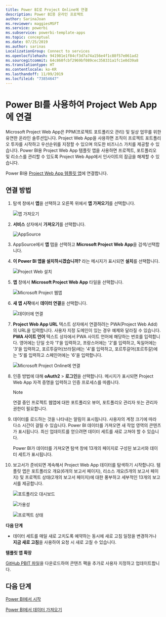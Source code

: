 ```yaml
---
title: Power BI로 Project Online에 연결
description: Power BI용 온라인 프로젝트
author: SarinaJoan
ms.reviewer: maggiesMSFT
ms.service: powerbi
ms.subservice: powerbi-template-apps
ms.topic: conceptual
ms.date: 07/25/2019
ms.author: sarinas
LocalizationGroup: Connect to services
ms.openlocfilehash: 941981e1f84cf3d7a74a156e4f1c88f57e061ad2
ms.sourcegitcommit: 64c860fcbf2969bf089cec358331a1fc1e0d39a8
ms.translationtype: HT
ms.contentlocale: ko-KR
ms.lasthandoff: 11/09/2019
ms.locfileid: "73854647"
---
```

# <a name="connect-to-project-web-app-with-power-bi"></a>Power BI를 사용하여 Project Web App에 연결
Microsoft Project Web App은 PPM(프로젝트 포트폴리오 관리) 및 일상 업무를 위한 유연한 온라인 솔루션입니다. Project Web App을 사용하면 조직이 프로젝트 포트폴리오 투자를 시작하고 우선순위를 지정할 수 있으며 의도한 비즈니스 가치를 제공할 수 있습니다. Power BI용 Project Web App 템플릿 앱을 사용하면 프로젝트, 포트폴리오 및 리소스를 관리할 수 있도록 Project Web App에서 인사이트의 잠금을 해제할 수 있습니다.

Power BI용 [Project Web App 템플릿 앱](https://appsource.microsoft.com/product/power-bi/pbi_msprojectonline.pbi-microsoftprojectwebapp)에 연결합니다.

## <a name="how-to-connect"></a>연결 방법

1. 탐색 창에서 **앱**을 선택하고 오른쪽 위에서 **앱 가져오기**를 선택합니다.

    ![앱 가져오기](media/service-connect-to-project-online/GetApps.png)

2. **서비스** 상자에서 **가져오기**를 선택합니다.
   
   ![AppSource](media/service-connect-to-project-online/AppSource.png)
3. AppSource에서 **앱** 탭을 선택하고 **Microsoft Project Web App**을 검색/선택합니다.
   
4. **이 Power BI 앱을 설치하시겠습니까?** 라는 메시지가 표시되면 **설치**를 선택합니다. 

   ![Project Web 설치](media/service-connect-to-project-online/ProjectTile.png)
5. **앱** 창에서 **Microsoft Project Web App** 타일을 선택합니다. 
   
   ![Microsoft Project 웹앱](media/service-connect-to-project-online/getstarted.png)
6. **새 앱 시작**에서 **데이터 연결**을 선택합니다.
   
   ![데이터에 연결](media/service-connect-to-project-online/mproject.png)
7. **Project Web App URL** 텍스트 상자에서 연결하려는 PWA(Project Web Add)의 URL을 입력합니다.  사용자 지정 도메인이 있는 경우 예제와 달라질 수 있습니다. **PWA 사이트 언어** 텍스트 상자에서 PWA 사이트 언어에 해당하는 번호를 입력합니다. 영어에는 단일 숫자 '1'을 입력하고, 프랑스어에는 '2'를 입력하고, 독일어에는 '3'을 입력하고, 포르투갈어(브라질)에는 '4'를 입력하고, 포르투갈어(포르투갈)에는 '5'를 입력하고 스페인어에는 '6'을 입력합니다. 
   
   ![Microsoft Project Online에 연결](media/service-connect-to-project-online/params.png)
8. 인증 방법에 대해 **oAuth2** \> **로그인**을 선택합니다. 메시지가 표시되면 Project Web App 자격 증명을 입력하고 인증 프로세스를 따릅니다.

    > [!NOTE]
    > 연결 중인 프로젝트 웹앱에 대한 포트폴리오 뷰어, 포트폴리오 관리자 또는 관리자 권한이 필요합니다.

9. 데이터를 로드하는 것을 나타내는 알림이 표시됩니다. 사용자의 계정 크기에 따라 다소 시간이 걸릴 수 있습니다. Power BI 데이터를 가져오면 새 작업 영역의 콘텐츠가 표시됩니다. 최신 업데이트를 얻으려면 데이터 세트를 새로 고쳐야 할 수 있습니다. 

    Power BI가 데이터를 가져오면 탐색 창에 13개의 페이지로 구성된 보고서와 데이터 세트가 표시됩니다. 

10. 보고서가 준비되면 계속해서 Project Web App 데이터를 탐색하기 시작합니다. 템플릿 앱은 포트폴리오 개요(6개의 보고서 페이지), 리소스 개요(5개의 보고서 페이지) 및 프로젝트 상태(2개의 보고서 페이지)에 대한 풍부하고 세부적인 13개의 보고서를 제공합니다. 

    ![포트폴리오 대시보드](media/service-connect-to-project-online/report1.png)
   
    ![가용성](media/service-connect-to-project-online/report3.png)
   
    ![프로젝트 상태](media/service-connect-to-project-online/report2.png)

**다음 단계**

* 데이터 세트를 매일 새로 고치도록 예약하는 동시에 새로 고침 일정을 변경하거나 **지금 새로 고침**을 사용하여 요청 시 새로 고칠 수 있습니다.

**템플릿 앱 확장**

[GitHub PBIT 파일](https://github.com/OfficeDev/Project-Power-BI-Content-Packs)을 다운로드하여 콘텐츠 팩을 추가로 사용자 지정하고 업데이트합니다.

## <a name="next-steps"></a>다음 단계
[Power BI에서 시작](service-get-started.md)

[Power BI에서 데이터 가져오기](service-get-data.md)

